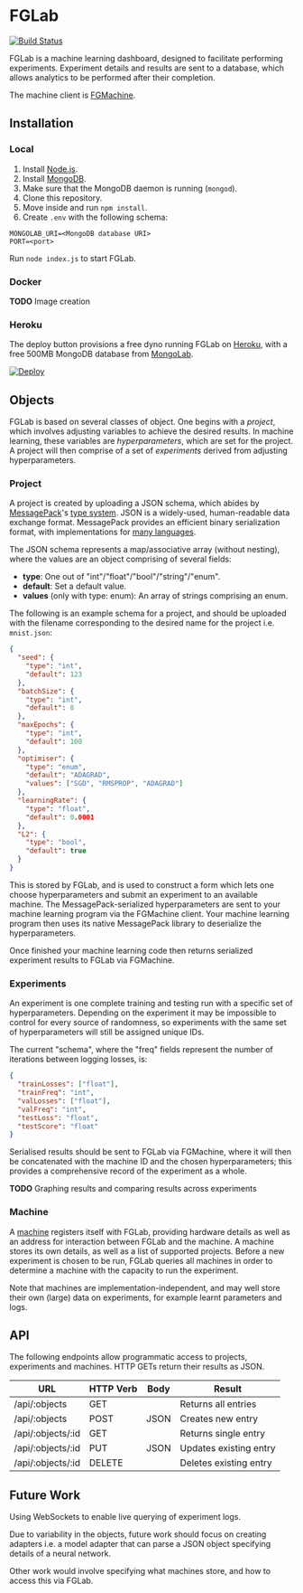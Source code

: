 # FGLab

[![Build Status](https://travis-ci.org/Kaixhin/FGLab.svg?branch=master)](https://travis-ci.org/Kaixhin/FGLab)

FGLab is a machine learning dashboard, designed to facilitate performing experiments. Experiment details and results are sent to a database, which allows analytics to be performed after their completion.

The machine client is [FGMachine](https://github.com/Kaixhin/FGMachine).

## Installation

### Local

1. Install [Node.js](https://nodejs.org/).
1. Install [MongoDB](https://www.mongodb.org/).
1. Make sure that the MongoDB daemon is running (`mongod`).
1. Clone this repository.
1. Move inside and run `npm install`.
1. Create `.env` with the following schema:

```
MONGOLAB_URI=<MongoDB database URI>
PORT=<port>
```

Run `node index.js` to start FGLab.

### Docker

**TODO** Image creation

### Heroku

The deploy button provisions a free dyno running FGLab on [Heroku](https://www.heroku.com), with a free 500MB MongoDB database from [MongoLab](https://mongolab.com/).

[![Deploy](https://www.herokucdn.com/deploy/button.png)](https://heroku.com/deploy)

## Objects

FGLab is based on several classes of object. One begins with a *project*, which involves adjusting variables to achieve the desired results. In machine learning, these variables are *hyperparameters*, which are set for the project. A project will then comprise of a set of *experiments* derived from adjusting hyperparameters.

### Project

A project is created by uploading a JSON schema, which abides by [MessagePack](http://msgpack.org/)'s [type system](https://github.com/msgpack/msgpack/blob/master/spec.md#types). JSON is a widely-used, human-readable data exchange format. MessagePack provides an efficient binary serialization format, with implementations for [many languages](http://msgpack.org).

The JSON schema represents a map/associative array (without nesting), where the values are an object comprising of several fields:

- **type**: One out of "int"/"float"/"bool"/"string"/"enum".
- **default**: Set a default value.
- **values** (only with type: enum): An array of strings comprising an enum.

The following is an example schema for a project, and should be uploaded with the filename corresponding to the desired name for the project i.e. `mnist.json`:

```json
{
  "seed": {
    "type": "int",
    "default": 123
  },
  "batchSize": {
    "type": "int",
    "default": 8
  },
  "maxEpochs": {
    "type": "int",
    "default": 100
  },
  "optimiser": {
    "type": "enum",
    "default": "ADAGRAD",
    "values": ["SGD", "RMSPROP", "ADAGRAD"]
  },
  "learningRate": {
    "type": "float",
    "default": 0.0001
  },
  "L2": {
    "type": "bool",
    "default": true
  }
}
```

This is stored by FGLab, and is used to construct a form which lets one choose hyperparameters and submit an experiment to an available machine. The MessagePack-serialized hyperparameters are sent to your machine learning program via the FGMachine client. Your machine learning program then uses its native MessagePack library to deserialize the hyperparameters.

Once finished your machine learning code then returns serialized experiment results to FGLab via FGMachine.

### Experiments

An experiment is one complete training and testing run with a specific set of hyperparameters. Depending on the experiment it may be impossible to control for every source of randomness, so experiments with the same set of hyperparameters will still be assigned unique IDs.

The current "schema", where the "freq" fields represent the number of iterations between logging losses, is:

```json
{
  "trainLosses": ["float"],
  "trainFreq": "int",
  "valLosses": ["float"],
  "valFreq": "int",
  "testLoss": "float",
  "testScore": "float"
}
```

Serialised results should be sent to FGLab via FGMachine, where it will then be concatenated with the machine ID and the chosen hyperparameters; this provides a comprehensive record of the experiment as a whole.

**TODO** Graphing results and comparing results across experiments

### Machine

A [machine](https://github.com/Kaixhin/FGMachine) registers itself with FGLab, providing hardware details as well as an address for interaction between FGLab and the machine. A machine stores its own details, as well as a list of supported projects. Before a new experiment is chosen to be run, FGLab queries all machines in order to determine a machine with the capacity to run the experiment.

Note that machines are implementation-independent, and may well store their own (large) data on experiments, for example learnt parameters and logs.

## API

The following endpoints allow programmatic access to projects, experiments and machines. HTTP GETs return their results as JSON.

| URL               | HTTP Verb | Body | Result                 |
|-------------------|-----------|------|------------------------|
| /api/:objects     | GET       |      | Returns all entries    |
| /api/:objects     | POST      | JSON | Creates new entry      |
| /api/:objects/:id | GET       |      | Returns single entry   |
| /api/:objects/:id | PUT       | JSON | Updates existing entry |
| /api/:objects/:id | DELETE    |      | Deletes existing entry |

## Future Work

Using WebSockets to enable live querying of experiment logs.

Due to variability in the objects, future work should focus on creating adapters i.e. a model adapter that can parse a JSON object specifying details of a neural network.

Other work would involve specifying what machines store, and how to access this via FGLab.
